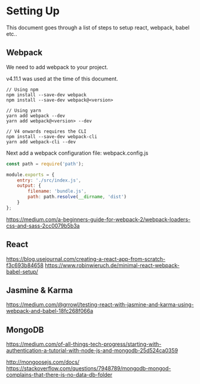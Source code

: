 # Setting Up
This document goes through a list of steps to setup react, webpack, babel etc..

## Webpack
We need to add webpack to your project.

v4.11.1 was used at the time of this document.
```
// Using npm
npm install --save-dev webpack
npm install --save-dev webpack@<version>

// Using yarn
yarn add webpack --dev
yarn add webpack@<version> --dev

// V4 onwards requires the CLI
npm install --save-dev webpack-cli
yarn add webpack-cli --dev
```

Next add a webpack configuration file: webpack.config.js
```javascript
const path = require('path');

module.exports = {
    entry: './src/index.js',
    output: {
        filename: 'bundle.js',
        path: path.resolve(__dirname, 'dist')
    }
};
```

https://medium.com/a-beginners-guide-for-webpack-2/webpack-loaders-css-and-sass-2cc0079b5b3a

## React
https://blog.usejournal.com/creating-a-react-app-from-scratch-f3c693b84658
https://www.robinwieruch.de/minimal-react-webpack-babel-setup/

## Jasmine & Karma
https://medium.com/@grrowl/testing-react-with-jasmine-and-karma-using-webpack-and-babel-18fc268f066a

## MongoDB
https://medium.com/of-all-things-tech-progress/starting-with-authentication-a-tutorial-with-node-js-and-mongodb-25d524ca0359

http://mongoosejs.com/docs/
https://stackoverflow.com/questions/7948789/mongodb-mongod-complains-that-there-is-no-data-db-folder